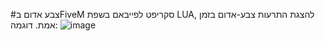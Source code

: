 #צבע אדום בFiveM
סקריפט לפייבאם בשפת LUA, להצגת התרעות צבע-אדום בזמן אמת.
דוגמה:
![image](https://cdn.discordapp.com/attachments/1104546968103026779/1176466426073194566/image.png)
